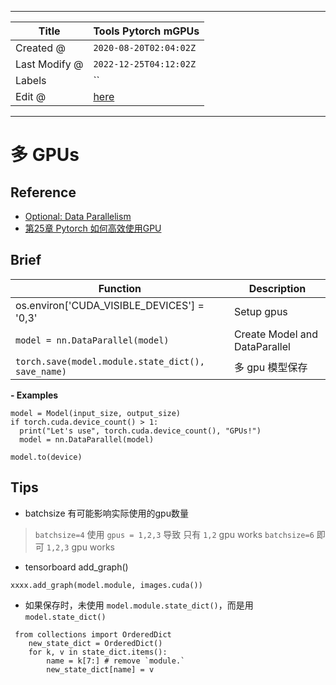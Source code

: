 -----

| Title         | Tools Pytorch mGPUs                                   |
| ------------- | ----------------------------------------------------- |
| Created @     | `2020-08-20T02:04:02Z`                                |
| Last Modify @ | `2022-12-25T04:12:02Z`                                |
| Labels        | \`\`                                                  |
| Edit @        | [here](https://github.com/junxnone/aiwiki/issues/338) |

-----

# 多 GPUs

## Reference

  - [Optional: Data
    Parallelism](https://pytorch.org/tutorials/beginner/blitz/data_parallel_tutorial.html)
  - [第25章 Pytorch
    如何高效使用GPU](https://www.cnblogs.com/jfdwd/p/11195988.html)

## Brief

| Function                                           | Description                   |
| -------------------------------------------------- | ----------------------------- |
| os.environ\['CUDA\_VISIBLE\_DEVICES'\] = '0,3'     | Setup gpus                    |
| `model = nn.DataParallel(model)`                   | Create Model and DataParallel |
| `torch.save(model.module.state_dict(), save_name)` | 多 gpu 模型保存                    |

**- Examples**

    model = Model(input_size, output_size)
    if torch.cuda.device_count() > 1:
      print("Let's use", torch.cuda.device_count(), "GPUs!")
      model = nn.DataParallel(model)
    
    model.to(device)

## Tips

  - batchsize 有可能影响实际使用的gpu数量

> `batchsize=4` 使用 `gpus = 1,2,3` 导致 只有 `1,2` gpu works `batchsize=6` 即可
> `1,2,3` gpu works

  - tensorboard add\_graph()

<!-- end list -->

    xxxx.add_graph(model.module, images.cuda())

  - 如果保存时，未使用 `model.module.state_dict()`，而是用 `model.state_dict()`

<!-- end list -->

``` 
 from collections import OrderedDict
    new_state_dict = OrderedDict()
    for k, v in state_dict.items():
        name = k[7:] # remove `module.`
        new_state_dict[name] = v
```
